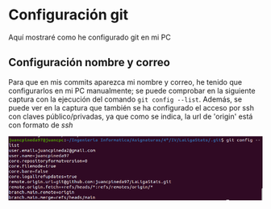 # Configuración git
Aquí mostraré como he configurado git en mi PC

## Configuración nombre y correo
Para que en mis commits aparezca mi nombre y correo, he tenido que configurarlos en mi PC manualmente; se puede comprobar en la siguiente captura con la ejecución del comando `git config --list`. Además, se puede ver en la captura que también se ha configurado el acceso por ssh con claves público/privadas, ya que como se indica, la url de 'origin' está con formato de *ssh* 

 ![Nombre y correo configurados](./img/configuracion.png)
